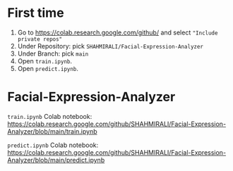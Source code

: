 # First time
1. Go to https://colab.research.google.com/github/ and select `"Include private repos"`
2. Under Repository: pick `SHAHMIRALI/Facial-Expression-Analyzer`
3. Under Branch: pick `main`
1. Open `train.ipynb`.
2. Open `predict.ipynb`.

# Facial-Expression-Analyzer

`train.ipynb` Colab notebook: https://colab.research.google.com/github/SHAHMIRALI/Facial-Expression-Analyzer/blob/main/train.ipynb

`predict.ipynb` Colab notebook: https://colab.research.google.com/github/SHAHMIRALI/Facial-Expression-Analyzer/blob/main/predict.ipynb

